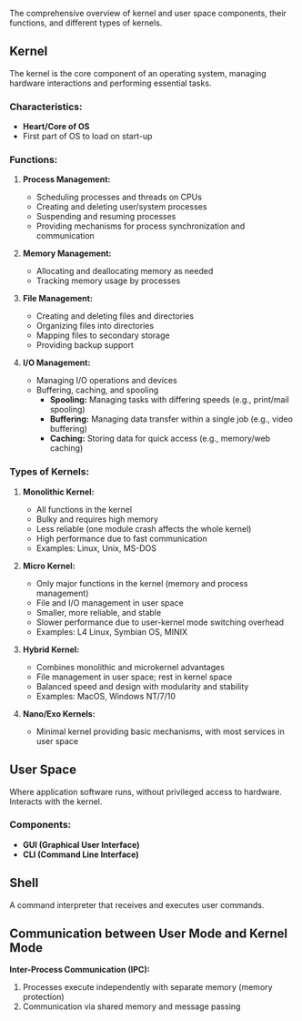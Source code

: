 The comprehensive overview of kernel and user space components, their functions, and different types of kernels.

## Kernel
The kernel is the core component of an operating system, managing hardware interactions and performing essential tasks.

### Characteristics:
- **Heart/Core of OS**
- First part of OS to load on start-up

### Functions:
1. **Process Management:**
   - Scheduling processes and threads on CPUs
   - Creating and deleting user/system processes
   - Suspending and resuming processes
   - Providing mechanisms for process synchronization and communication

2. **Memory Management:**
   - Allocating and deallocating memory as needed
   - Tracking memory usage by processes

3. **File Management:**
   - Creating and deleting files and directories
   - Organizing files into directories
   - Mapping files to secondary storage
   - Providing backup support

4. **I/O Management:**
   - Managing I/O operations and devices
   - Buffering, caching, and spooling
     - **Spooling:** Managing tasks with differing speeds (e.g., print/mail spooling)
     - **Buffering:** Managing data transfer within a single job (e.g., video buffering)
     - **Caching:** Storing data for quick access (e.g., memory/web caching)

### Types of Kernels:
1. **Monolithic Kernel:**
   - All functions in the kernel
   - Bulky and requires high memory
   - Less reliable (one module crash affects the whole kernel)
   - High performance due to fast communication
   - Examples: Linux, Unix, MS-DOS

2. **Micro Kernel:**
   - Only major functions in the kernel (memory and process management)
   - File and I/O management in user space
   - Smaller, more reliable, and stable
   - Slower performance due to user-kernel mode switching overhead
   - Examples: L4 Linux, Symbian OS, MINIX

3. **Hybrid Kernel:**
   - Combines monolithic and microkernel advantages
   - File management in user space; rest in kernel space
   - Balanced speed and design with modularity and stability
   - Examples: MacOS, Windows NT/7/10

4. **Nano/Exo Kernels:**
   - Minimal kernel providing basic mechanisms, with most services in user space

## User Space
Where application software runs, without privileged access to hardware. Interacts with the kernel.

### Components:
- **GUI (Graphical User Interface)**
- **CLI (Command Line Interface)**

## Shell
A command interpreter that receives and executes user commands.

## Communication between User Mode and Kernel Mode
**Inter-Process Communication (IPC):**
1. Processes execute independently with separate memory (memory protection)
2. Communication via shared memory and message passing
